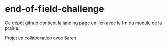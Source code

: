 # end-of-field-challenge

Ce dépôt github contient la landing page en lien avec la fin du module de la prairie.

Projet en collaboration avec Sarah
